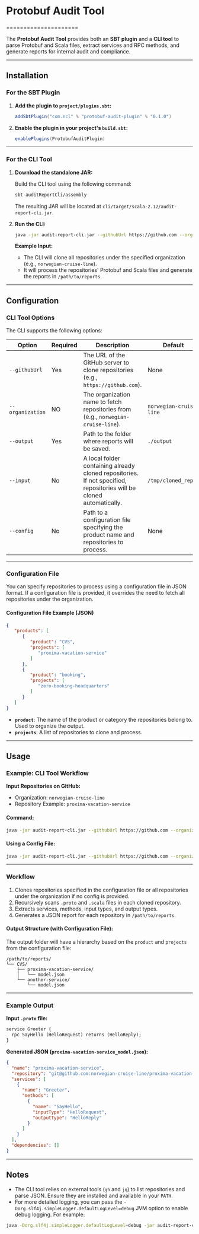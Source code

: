 # Protobuf Audit Tool
=====================

The **Protobuf Audit Tool** provides both an **SBT plugin** and a **CLI tool** to parse Protobuf and Scala files, extract services and RPC methods, and generate reports for internal audit and compliance.

---

## Installation

### For the SBT Plugin

1. **Add the plugin to `project/plugins.sbt`:**

    ```sbt
    addSbtPlugin("com.ncl" % "protobuf-audit-plugin" % "0.1.0")
    ```

2. **Enable the plugin in your project's `build.sbt`:**

    ```sbt
    enablePlugins(ProtobufAuditPlugin)
    ```

---

### For the CLI Tool

1. **Download the standalone JAR:**

   Build the CLI tool using the following command:

   ```bash
   sbt auditReportCli/assembly
   ```

   The resulting JAR will be located at `cli/target/scala-2.12/audit-report-cli.jar`.

2. **Run the CLI:**

   ```bash
   java -jar audit-report-cli.jar --githubUrl https://github.com --organization norwegian-cruise-line --output /path/to/reports
   ```

   **Example Input:**
   - The CLI will clone all repositories under the specified organization (e.g., `norwegian-cruise-line`).
   - It will process the repositories' Protobuf and Scala files and generate the reports in `/path/to/reports`.

---

## Configuration

### CLI Tool Options

The CLI supports the following options:

| Option         | Required | Description                                                                                   | Default                |
|----------------|----------|-----------------------------------------------------------------------------------------------|------------------------|
| `--githubUrl`  | Yes      | The URL of the GitHub server to clone repositories (e.g., `https://github.com`).              | None                  |
| `--organization` | NO       | The organization name to fetch repositories from (e.g., `norwegian-cruise-line`).            | `norwegian-cruise-line`                  |
| `--output`     | Yes      | Path to the folder where reports will be saved.                                               | `./output`                  |
| `--input`      | No       | A local folder containing already cloned repositories. If not specified, repositories will be cloned automatically. | `/tmp/cloned_repos`   |
| `--config`     | No       | Path to a configuration file specifying the product name and repositories to process.          | None                  |

---

### Configuration File

You can specify repositories to process using a configuration file in JSON format. If a configuration file is provided, it overrides the need to fetch all repositories under the organization.

#### Configuration File Example (JSON)

```json
{
   "products": [
      {
         "product": "CVS",
         "projects": [
            "proxima-vacation-service"
         ]
      },
      {
         "product": "booking",
         "projects": [
            "zero-booking-headquarters"
         ]
      }
   ]
}
```

- **`product`**: The name of the product or category the repositories belong to. Used to organize the output.
- **`projects`**: A list of repositories to clone and process.

---

## Usage

### Example: CLI Tool Workflow

**Input Repositories on GitHub:**
- Organization: `norwegian-cruise-line`
- Repository Example: `proxima-vacation-service`

#### Command:

```bash
java -jar audit-report-cli.jar --githubUrl https://github.com --organization norwegian-cruise-line --output /path/to/reports
```

#### Using a Config File:

```bash
java -jar audit-report-cli.jar --githubUrl https://github.com --organization norwegian-cruise-line --output /path/to/reports --config /tmp/config.json
```

---

### Workflow

1. Clones repositories specified in the configuration file or all repositories under the organization if no config is provided.
2. Recursively scans `.proto` and `.scala` files in each cloned repository.
3. Extracts services, methods, input types, and output types.
4. Generates a JSON report for each repository in `/path/to/reports`.

#### Output Structure (with Configuration File):

The output folder will have a hierarchy based on the `product` and `projects` from the configuration file:

```
/path/to/reports/
└── CVS/
    ├── proxima-vacation-service/
    │   └── model.json
    └── another-service/
        └── model.json
```

---

### Example Output

**Input `.proto` file:**

```proto
service Greeter {
  rpc SayHello (HelloRequest) returns (HelloReply);
}
```

**Generated JSON (`proxima-vacation-service_model.json`):**

```json
{
  "name": "proxima-vacation-service",
  "repository": "git@github.com:norwegian-cruise-line/proxima-vacation-service.git",
  "services": [
    {
      "name": "Greeter",
      "methods": [
        {
          "name": "SayHello",
          "inputType": "HelloRequest",
          "outputType": "HelloReply"
        }
      ]
    }
  ],
  "dependencies": []
}
```

---

## Notes

- The CLI tool relies on external tools (`gh` and `jq`) to list repositories and parse JSON. Ensure they are installed and available in your `PATH`.
- For more detailed logging, you can pass the `-Dorg.slf4j.simpleLogger.defaultLogLevel=debug` JVM option to enable debug logging. For example:

```bash
java -Dorg.slf4j.simpleLogger.defaultLogLevel=debug -jar audit-report-cli.jar ...
```
